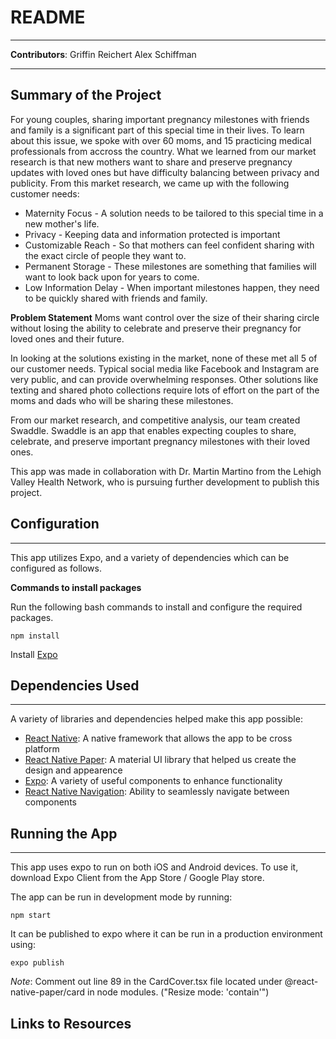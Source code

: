 # README #
---
**Contributors**:
Griffin Reichert
Alex Schiffman

---

## Summary of the Project ##

For young couples, sharing important pregnancy milestones with friends and family is a significant part of this special time in their lives. To learn about this issue, we spoke with over 60 moms, and 15 practicing medical professionals from accross the country. What we learned from our market research is that new mothers want to share and preserve pregnancy updates with loved ones but have difficulty balancing between privacy and publicity. From this market research, we came up with the following customer needs:
* Maternity Focus - A solution needs to be tailored to this special time in a new mother's life.
* Privacy - Keeping data and information protected is important
* Customizable Reach - So that mothers can feel confident sharing with the exact circle of people they want to.  
* Permanent Storage - These milestones are something that families will want to look back upon for years to come. 
* Low Information Delay - When important milestones happen, they need to be quickly shared with friends and family. 

**Problem Statement**
Moms want control over the size of their sharing circle without losing the ability to celebrate and preserve their pregnancy for loved ones and their future.

In looking at the solutions existing in the market, none of these met all 5 of our customer needs. Typical social media like Facebook and Instagram are very public, and can provide overwhelming responses. Other solutions like texting and shared photo collections require lots of effort on the part of the moms and dads who will be sharing these milestones. 

From our market research, and competitive analysis, our team created Swaddle. Swaddle is an app that enables expecting couples to share, celebrate, and preserve important pregnancy milestones with their loved ones.

This app was made in collaboration with Dr. Martin Martino from the Lehigh Valley Health Network, who is pursuing further development to publish this project. 

## Configuration ##
---
This app utilizes Expo, and a variety of dependencies which can be configured as follows.

**Commands to install packages**

Run the following bash commands to install and configure the required packages.

```
npm install
```
Install [Expo](https://docs.expo.io/get-started/installation/)

## Dependencies Used ##
---

A variety of libraries and dependencies helped make this app possible:
* [React Native][1]: A native framework that allows the app to be cross platform
* [React Native Paper][2]: A material UI library that helped us create the design and appearence
* [Expo][3]: A variety of useful components to enhance functionality
* [React Native Navigation][4]: Ability to seamlessly navigate between components

## Running the App ##
---

This app uses expo to run on both iOS and Android devices. To use it, download Expo Client from the App Store / Google Play store.

The app can be run in development mode by running:
```
npm start
```
It can be published to expo where it can be run in a production environment using:
```
expo publish
```

*Note*: Comment out line 89 in the CardCover.tsx file located under @react-native-paper/card in node modules. ("Resize mode: 'contain'") 


## Links to Resources ##
[1]: https://reactnative.dev/docs/getting-started
[2]: https://callstack.github.io/react-native-paper/index.html
[3]: https://docs.expo.io/versions/latest/
[4]: https://reactnavigation.org/docs/hello-react-navigation/
[5]: https://aws.amazon.com/